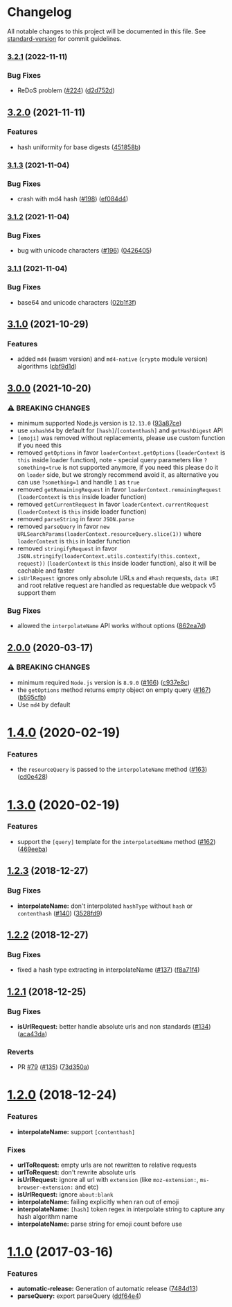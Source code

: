 # Changelog

All notable changes to this project will be documented in this file. See [standard-version](https://github.com/conventional-changelog/standard-version) for commit guidelines.

### [3.2.1](https://github.com/webpack/loader-utils/compare/v3.2.0...v3.2.1) (2022-11-11)


### Bug Fixes

* ReDoS problem ([#224](https://github.com/webpack/loader-utils/issues/224)) ([d2d752d](https://github.com/webpack/loader-utils/commit/d2d752d59629daee38f34b24307221349c490eb1))

## [3.2.0](https://github.com/webpack/loader-utils/compare/v3.1.3...v3.2.0) (2021-11-11)


### Features

* hash uniformity for base digests ([451858b](https://github.com/webpack/loader-utils/commit/451858b0bb33911d52d2f03a6470fd2b86493b84))

### [3.1.3](https://github.com/webpack/loader-utils/compare/v3.1.2...v3.1.3) (2021-11-04)


### Bug Fixes

* crash with md4 hash ([#198](https://github.com/webpack/loader-utils/issues/198)) ([ef084d4](https://github.com/webpack/loader-utils/commit/ef084d43ba29ebf3c3c0ea0939a5c58adad0bba2))

### [3.1.2](https://github.com/webpack/loader-utils/compare/v3.1.1...v3.1.2) (2021-11-04)


### Bug Fixes

* bug with unicode characters ([#196](https://github.com/webpack/loader-utils/issues/196)) ([0426405](https://github.com/webpack/loader-utils/commit/04264056f951514955af7302510631f942276eec))

### [3.1.1](https://github.com/webpack/loader-utils/compare/v3.1.0...v3.1.1) (2021-11-04)


### Bug Fixes

* base64 and unicode characters ([02b1f3f](https://github.com/webpack/loader-utils/commit/02b1f3fe6d718870b5ee7abc64519a1b2b5b8531))

## [3.1.0](https://github.com/webpack/loader-utils/compare/v3.0.0...v3.1.0) (2021-10-29)


### Features

* added `md4` (wasm version) and `md4-native` (`crypto` module version) algorithms ([cbf9d1d](https://github.com/webpack/loader-utils/commit/cbf9d1dac866be50971d294c3baacda45527fb8e))

## [3.0.0](https://github.com/webpack/loader-utils/compare/v2.0.0...v3.0.0) (2021-10-20)


### ⚠ BREAKING CHANGES

* minimum supported Node.js version is `12.13.0` ([93a87ce](https://github.com/webpack/loader-utils/commit/93a87cefd41cc69de0bc1f9099f7d753ed8cd557))
* use `xxhash64` by default for `[hash]`/`[contenthash]` and `getHashDigest` API
* `[emoji]` was removed without replacements, please use custom function if you need this
* removed `getOptions` in favor `loaderContext.getOptions` (`loaderContext` is `this` inside loader function), note - special query parameters like `?something=true` is not supported anymore, if you need this please do it on `loader` side, but we strongly recommend avoid it, as alternative you can use `?something=1` and handle `1` as `true`
* removed `getRemainingRequest` in favor `loaderContext.remainingRequest` (`loaderContext` is `this` inside loader function)
* removed `getCurrentRequest` in favor `loaderContext.currentRequest` (`loaderContext` is `this` inside loader function)
* removed `parseString` in favor `JSON.parse`
* removed `parseQuery` in favor `new URLSearchParams(loaderContext.resourceQuery.slice(1))` where `loaderContext` is `this` in loader function
* removed `stringifyRequest` in favor `JSON.stringify(loaderContext.utils.contextify(this.context, request))` (`loaderContext` is `this` inside loader function), also it will be cachable and faster
* `isUrlRequest` ignores only absolute URLs and `#hash` requests, `data URI` and root relative request are handled as requestable due webpack v5 support them

### Bug Fixes

* allowed the `interpolateName` API works without options ([862ea7d](https://github.com/webpack/loader-utils/commit/862ea7d1d0226558f2750bec36da02492d1e516d))

## [2.0.0](https://github.com/webpack/loader-utils/compare/v1.4.0...v2.0.0) (2020-03-17)


### ⚠ BREAKING CHANGES

* minimum required `Node.js` version is `8.9.0` ([#166](https://github.com/webpack/loader-utils/issues/166)) ([c937e8c](https://github.com/webpack/loader-utils/commit/c937e8c77231b42018be616b784a6b45eac86f8a))
* the `getOptions` method returns empty object on empty query ([#167](https://github.com/webpack/loader-utils/issues/167)) ([b595cfb](https://github.com/webpack/loader-utils/commit/b595cfba022d3f04f3d310dd570b0253e461605b))
* Use `md4` by default

<a name="1.4.0"></a>
# [1.4.0](https://github.com/webpack/loader-utils/compare/v1.3.0...v1.4.0) (2020-02-19)


### Features

* the `resourceQuery` is passed to the `interpolateName` method ([#163](https://github.com/webpack/loader-utils/issues/163)) ([cd0e428](https://github.com/webpack/loader-utils/commit/cd0e428))



<a name="1.3.0"></a>
# [1.3.0](https://github.com/webpack/loader-utils/compare/v1.2.3...v1.3.0) (2020-02-19)


### Features

* support the `[query]` template for the `interpolatedName` method ([#162](https://github.com/webpack/loader-utils/issues/162)) ([469eeba](https://github.com/webpack/loader-utils/commit/469eeba))



<a name="1.2.3"></a>
## [1.2.3](https://github.com/webpack/loader-utils/compare/v1.2.2...v1.2.3) (2018-12-27)


### Bug Fixes

* **interpolateName:** don't interpolated `hashType` without `hash` or `contenthash`  ([#140](https://github.com/webpack/loader-utils/issues/140)) ([3528fd9](https://github.com/webpack/loader-utils/commit/3528fd9))



<a name="1.2.2"></a>
## [1.2.2](https://github.com/webpack/loader-utils/compare/v1.2.1...v1.2.2) (2018-12-27)


### Bug Fixes

* fixed a hash type extracting in interpolateName ([#137](https://github.com/webpack/loader-utils/issues/137)) ([f8a71f4](https://github.com/webpack/loader-utils/commit/f8a71f4))



<a name="1.2.1"></a>
## [1.2.1](https://github.com/webpack/loader-utils/compare/v1.2.0...v1.2.1) (2018-12-25)


### Bug Fixes

* **isUrlRequest:** better handle absolute urls and non standards ([#134](https://github.com/webpack/loader-utils/issues/134)) ([aca43da](https://github.com/webpack/loader-utils/commit/aca43da))


### Reverts

* PR [#79](https://github.com/webpack/loader-utils/issues/79) ([#135](https://github.com/webpack/loader-utils/issues/135)) ([73d350a](https://github.com/webpack/loader-utils/commit/73d350a))



<a name="1.2.0"></a>
# [1.2.0](https://github.com/webpack/loader-utils/compare/v1.1.0...v1.2.0) (2018-12-24)


### Features

* **interpolateName:** support `[contenthash]`

### Fixes

* **urlToRequest:** empty urls are not rewritten to relative requests
* **urlToRequest:** don't rewrite absolute urls
* **isUrlRequest:** ignore all url with `extension` (like `moz-extension:`, `ms-browser-extension:` and etc)
* **isUrlRequest:** ignore `about:blank`
* **interpolateName:** failing explicitly when ran out of emoji
* **interpolateName:** `[hash]` token regex in interpolate string to capture any hash algorithm name
* **interpolateName:** parse string for emoji count before use



<a name="1.1.0"></a>
# [1.1.0](https://github.com/webpack/loader-utils/compare/v1.0.4...v1.1.0) (2017-03-16)


### Features

* **automatic-release:** Generation of automatic release ([7484d13](https://github.com/webpack/loader-utils/commit/7484d13))
* **parseQuery:** export parseQuery ([ddf64e4](https://github.com/webpack/loader-utils/commit/ddf64e4))
